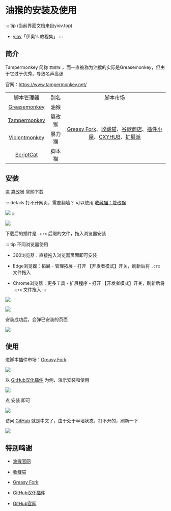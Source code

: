 # 油猴的安装及使用

::: tip (当前界面文档来自yiov.top) 
* [yiov](https://yiov.top/)「伊奥's 教程集」
:::

## 简介

Tampermonkey 简称 `篡改猴` ，而一直被称为油猴的实际是Greasemonkey，但由于它过于优秀，导致名声高涨

官网：https://www.tampermonkey.net/

<table>
<tbody>
    <tr>
        <td align="center">脚本管理器</td>
        <td align="center">别名</td>
        <td align="center">脚本市场</td>
    </tr>
    <tr>
        <td align="center"><a href="https://www.greasespot.net/" target="_blank">Greasemonkey</a></td>
        <td align="center">油猴</td>
        <td align="center" rowspan="4"><a href="https://greasyfork.org/zh-CN" target="_blank">Greasy Fork</a>、<a href="https://chrome.pictureknow.com/" target="_blank">收藏猫</a>、<a href="https://chrome.google.com/webstore/category/extensions" target="_blank">谷歌商店</a>、<a href="https://www.chajianxw.com/" target="_blank">插件小屋</a>、<a href="https://www.cxyhub.com/" target="_blank">CXYHUB</a>、<a href="https://www.crxfun.com/" target="_blank">扩展派</a></td>
    </tr>
    <tr>
        <td align="center"><a href="https://www.tampermonkey.net/" target="_blank">Tampermonkey</a></td>
        <td align="center">篡改猴</td>
    </tr>
    <tr>
        <td align="center"><a href="https://violentmonkey.github.io/" target="_blank">Violentmonkey</a></td>
        <td align="center">暴力猴</td>
    </tr>
    <tr>
        <td align="center"><a href="https://docs.scriptcat.org/" target="_blank">ScriptCat</a></td>
        <td align="center">脚本猫</td>
    </tr>
</tbody>
</table>



## 安装

进 [篡改猴](https://www.tampermonkey.net/) 官网下载

::: details 打不开网页，需要翻墙？
可以使用 [收藏猫：篡改猴](https://chrome.pictureknow.com/extension?id=4d999497b75d4eb6acf4d0db3053f1af)

![](/tampermonkey/tampermonkey-02.png)
:::

![](/tampermonkey/tampermonkey-01.png)



下载后的插件是 `.crx` 后缀的文件，拖入浏览器安装

::: tip 不同浏览器使用
* 360浏览器：直接拖入浏览器页面即可安装

* Edge浏览器：拓展 - 管理拓展 - 打开 【开发者模式】开关，刷新后将 `.crx` 文件拖入

* Chrome浏览器：更多工具 - 扩展程序 - 打开 【开发者模式】开关，刷新后将 `.crx` 文件拖入
:::

![](/tampermonkey/tampermonkey-03.png)

![](/tampermonkey/tampermonkey-04.png)

安装成功后，会弹已安装的页面

![](/tampermonkey/tampermonkey-05.png)




## 使用


进脚本插件市场：[Greasy Fork](https://greasyfork.org/zh-CN)

![](/tampermonkey/tampermonkey-06.png)


以 [GitHub汉化插件](https://greasyfork.org/zh-CN/scripts/407485-github-internationalization) 为例，演示安装和使用

![](/tampermonkey/tampermonkey-07.png)


点 安装 即可

![](/tampermonkey/tampermonkey-08.png)



访问 [GitHub](https://github.com/) 就是中文了，由于处于半墙状态，打不开的，刷新一下

![](/tampermonkey/tampermonkey-09.png)




## 特别鸣谢

* [油猴官网](https://www.tampermonkey.net/)

* [收藏猫](https://chrome.pictureknow.com/)

* [Greasy Fork](https://greasyfork.org/zh-CN)

* [GitHub汉化插件](https://greasyfork.org/zh-CN/scripts/407485-github-internationalization)

* [GitHub官网](https://github.com/)

